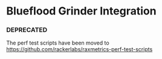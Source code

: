 # Blueflood Grinder Integration

### DEPRECATED

The perf test scripts have been moved to https://github.com/rackerlabs/raxmetrics-perf-test-scripts

